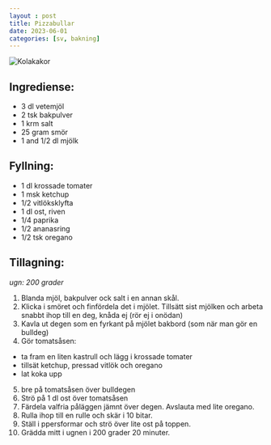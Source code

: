 ```yaml
---
layout : post
title: Pizzabullar
date: 2023-06-01
categories: [sv, bakning]
---
```


![Kolakakor](/what-to-eat/images/pizza-buns.jpg)

## Ingrediense:
- 3 dl vetemjöl
- 2 tsk bakpulver
- 1 krm salt
- 25 gram smör
- 1 and 1/2 dl mjölk

## Fyllning:
- 1 dl krossade tomater
- 1 msk ketchup
- 1/2 vitlöksklyfta
- 1 dl ost, riven
- 1/4 paprika
- 1/2 ananasring
- 1/2 tsk oregano

## Tillagning:
_ugn: 200 grader_
1. Blanda mjöl, bakpulver ock salt i en annan skål.
2. Klicka i smöret och finfördela det i mjölet. Tillsätt sist mjölken och arbeta snabbt ihop till en deg, knåda ej (rör ej i onödan)
3. Kavla ut degen som en fyrkant på mjölet bakbord (som när man gör en bulldeg)
4. Gör tomatsåsen:
- ta fram en liten kastrull och lägg i krossade tomater
- tillsät ketchup, pressad vitlök och oregano
- lat koka upp
5. bre på tomatsåsen över bulldegen
6. Strö på 1 dl ost över tomatsåsen
7. Färdela valfria påläggen jämnt över degen. Avslauta med lite oregano.
8. Rulla ihop till en rulle och skär i 10 bitar.
9. Ställ i ppersformar och strö över lite ost på toppen.
10. Grädda mitt i ugnen i 200 grader 20 minuter.

